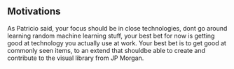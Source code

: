 
## Motivations

As Patricio said, your focus should be in close technologies, dont go around learning random machine learning stuff, your best bet for now is getting good at technology you actually use at work. Your best bet is to get good at commonly seen items, to an extend that shouldbe able to create and contribute to the visual library from JP Morgan.











